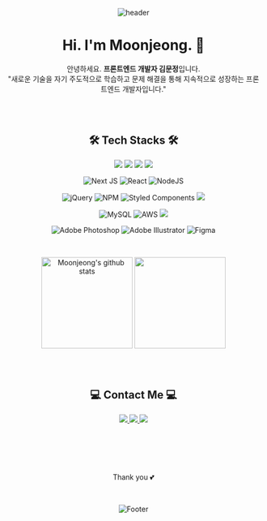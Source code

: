 <div align="center">

![header](https://capsule-render.vercel.app/api?type=waving&color=gradient&height=100&section=header&)

<h1>Hi. I'm Moonjeong. 🙌</h1>

안녕하세요. <strong>프론트엔드 개발자 김문정</strong>입니다.<br>
"새로운 기술을 자기 주도적으로 학습하고 문제 해결을 통해 지속적으로 성장하는 프론트엔드 개발자입니다." 
  
<br/><br/>      
  
<h2>🛠️ Tech Stacks 🛠️</h2>

<img src="https://img.shields.io/badge/html5-%23E34F26.svg?&style=for-the-badge&logo=html5&logoColor=white" /> <img src="https://img.shields.io/badge/css3-%231572B6.svg?&style=for-the-badge&logo=css3&logoColor=white" /> <img src="https://img.shields.io/badge/javascript-%23F7DF1E.svg?&style=for-the-badge&logo=javascript&logoColor=black" /> <img src="https://img.shields.io/badge/typescript-%233178C6.svg?&style=for-the-badge&logo=typescript&logoColor=white" />

![Next JS](https://img.shields.io/badge/Next-black?style=for-the-badge&logo=next.js&logoColor=white)
![React](https://img.shields.io/badge/react-%2320232a.svg?style=for-the-badge&logo=react&logoColor=%2361DAFB)
![NodeJS](https://img.shields.io/badge/node.js-6DA55F?style=for-the-badge&logo=node.js&logoColor=white)

![jQuery](https://img.shields.io/badge/jquery-%230769AD.svg?style=for-the-badge&logo=jquery&logoColor=white)
![NPM](https://img.shields.io/badge/NPM-%23CB3837.svg?style=for-the-badge&logo=npm&logoColor=white)
![Styled Components](https://img.shields.io/badge/styled--components-DB7093?style=for-the-badge&logo=styled-components&logoColor=white)
<img src="https://img.shields.io/badge/bootstrap-%237952B3.svg?&style=for-the-badge&logo=bootstrap&logoColor=white" />


![MySQL](https://img.shields.io/badge/mysql-4479A1.svg?style=for-the-badge&logo=mysql&logoColor=white)
![AWS](https://img.shields.io/badge/AWS-%23FF9900.svg?style=for-the-badge&logo=amazon-aws&logoColor=white)
<img src="https://img.shields.io/badge/slack-%234A154B.svg?&style=for-the-badge&logo=slack&logoColor=white" />

![Adobe Photoshop](https://img.shields.io/badge/adobe%20photoshop-%2331A8FF.svg?style=for-the-badge&logo=adobe%20photoshop&logoColor=white)
![Adobe Illustrator](https://img.shields.io/badge/adobe%20illustrator-%23FF9A00.svg?style=for-the-badge&logo=adobe%20illustrator&logoColor=white)
![Figma](https://img.shields.io/badge/figma-%23F24E1E.svg?style=for-the-badge&logo=figma&logoColor=white)

<br/>

<a href="https://github.com/segretoo"><img align="center" style="height:180px" src="https://github-readme-stats.vercel.app/api?username=segretoo&show_icons=true&include_all_commits=true&theme=default&hide_border=true" alt="Moonjeong's github stats" /></a>
<a href="https://github.com/segretoo"><img align="center" style="height:180px" src="https://github-readme-stats.vercel.app/api/top-langs/?username=segretoo&layout=compact&theme=default&hide_border=true" /></a> 

<br/><br/> 

<h2>💻 Contact Me 💻</h2>
<a href="mailto:segreto8867@gmail.com"> <img src="https://img.shields.io/badge/gmail-%23EA4335.svg?&style=for-the-badge&logo=gmail&logoColor=white" /> </a>
<a href="https://github.com/segretoo"> <img src="https://img.shields.io/badge/github-%23181717.svg?&style=for-the-badge&logo=github&logoColor=white" /> </a> 
<a href="https://berry-camelotia-3f1.notion.site/118e42e876d9806a983adbf55f401fc9"> <img src="https://img.shields.io/badge/notion-%23000000.svg?&style=for-the-badge&logo=notion&logoColor=white" /> </a> 
  
<br/><br/><br/><br/> 
  
Thank you 💕

<br/> 

![Footer](https://capsule-render.vercel.app/api?type=waving&&color=gradient&height=100&section=footer)

</div>
